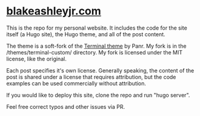 # [blakeashleyjr.com](https://blakeashleyjr.com)

This is the repo for my personal website. It includes the code for the site itself (a Hugo site), the Hugo theme, and all of the post content.

The theme is a soft-fork of the [Terminal theme](https://github.com/panr/hugo-theme-terminal) by Panr. My fork is in the /themes/terminal-custom/ directory. My fork is licensed under the MIT license, like the original.

Each post specifies it's own license. Generally speaking, the content of the post is shared under a license that requires attribution, but the code examples can be used commercially without attribution.

If you would like to deploy this site, clone the repo and run "hugo server".

Feel free correct typos and other issues via PR.
